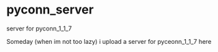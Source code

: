 # pyconn_server
server for pyconn_1_1_7

Someday (when im not too lazy) i upload a server for pyceonn_1_1_7 here
